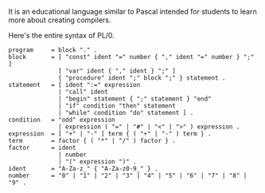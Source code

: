 It is an educational language similar to Pascal intended for students to learn more about creating compilers.

Here's the entire syntax of PL/0.
```
program		= block "." .
block		= [ "const" ident "=" number { "," ident "=" number } ";" ]
			  [ "var" ident { "," ident } ";" ]
			  { "procedure" ident ";" block ";" } statement .
statement	= [ ident ":=" expression
			  | "call" ident
			  | "begin" statement { ";" statement } "end"
			  | "if" condition "then" statement
			  | "while" condition "do" statement ] .
condition	= "odd" expression
			  | expression ( "=" | "#" | "<" | ">" ) expression .
expression	= [ "+" | "-" ] term { ( "+" | "-" ) term } .
term		= factor { ( "*" | "/" ) factor } .
factor		= ident
			  | number
			  | "(" expression ")" .
ident		= "A-Za-z_" { "A-Za-z0-9_" } .
number		= "0" | "1" | "2" | "3" | "4" | "5" | "6" | "7" | "8" | "9" .
```